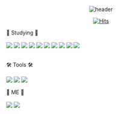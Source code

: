 <div align=center>

![header](https://capsule-render.vercel.app/api?type=waving&color=0:EEFF00,100:a82da8&height=300&section=header&text=J-DongHyeon's%20Github&animation=twinkling&fontColor=223434&fontSize=60&fontAlign=50&rotate=5)

[![Hits](https://hits.seeyoufarm.com/api/count/incr/badge.svg?url=https%3A%2F%2Fgithub.com%2FJ-DongHyeon%2FJ-DongHyeon.git&count_bg=%2379C83D&title_bg=%23555555&icon=grav.svg&icon_color=%23E7E7E7&title=hits&edge_flat=false)](https://hits.seeyoufarm.com)

<div align="left">
📖 Studying 📖 <br><br>
<img src="https://img.shields.io/badge/C-A8B9CC?style=plastic&logo=c&logoColor=white"/>
<img src="https://img.shields.io/badge/C++-00599C?style=plastic&logo=c%2B%2B&logoColor=white"/> 
<img src="https://img.shields.io/badge/Python-3776AB?style=plastic&logo=Python&logoColor=white"/> 
<img src="https://img.shields.io/badge/Java-FFFFFF?style=plastic&logo=OpenJDK&logoColor=white"/> 
<img src="https://img.shields.io/badge/Linux-FCC624?style=plastic&logo=Linux&logoColor=white"/> 
<img src="https://img.shields.io/badge/ROS-22314E?style=plastic&logo=ROS&logoColor=white"/> 
<img src="https://img.shields.io/badge/Git-F05032?style=plastic&logo=Git&logoColor=white"/> 
<img src="https://img.shields.io/badge/Arduino-00979D?style=plastic&logo=Arduino&logoColor=white"/> 
<img src="https://img.shields.io/badge/OpenCV-5C3EE8?style=plastic&logo=OpenCV&logoColor=white"/> 
<img src="https://img.shields.io/badge/Docker-2496ED?style=plastic&logo=Docker&logoColor=white"/>
<br><br>

🛠️ Tools 🛠️ <br> <br>
<img src="https://img.shields.io/badge/Visual%20Studio-5C2D91?style=plastic&logo=Visual%20Studio&logoColor=white"/> 
<img src="https://img.shields.io/badge/Eclipse%20IDE-2C2255?style=plastic&logo=Eclipse%20IDE&logoColor=white"/>
<img src="https://img.shields.io/badge/GitHub-181717?style=plastic&logo=GitHub&logoColor=white"/>

:wave: ME :wave: <br> <br>
<a href="https://j-dongHyeon.github.io"><img src="https://img.shields.io/badge/GitHub.io-181717?style=plastic&logo=GitHub&logoColor=white"/></a>
<a href="http://144.24.89.254:8000/"><img src="https://img.shields.io/badge/WordPress-21759B?style=plastic&logo=WordPress&logoColor=white"/></a>



</div>

</div>












<!--
**J-DongHyeon/J-DongHyeon** is a ✨ _special_ ✨ repository because its `README.md` (this file) appears on your GitHub profile.

Here are some ideas to get you started:

- 🔭 I’m currently working on ...
- 🌱 I’m currently learning ...
- 👯 I’m looking to collaborate on ...
- 🤔 I’m looking for help with ...
- 💬 Ask me about ...
- 📫 How to reach me: ...
- 😄 Pronouns: ...
- ⚡ Fun fact: ...
-->
